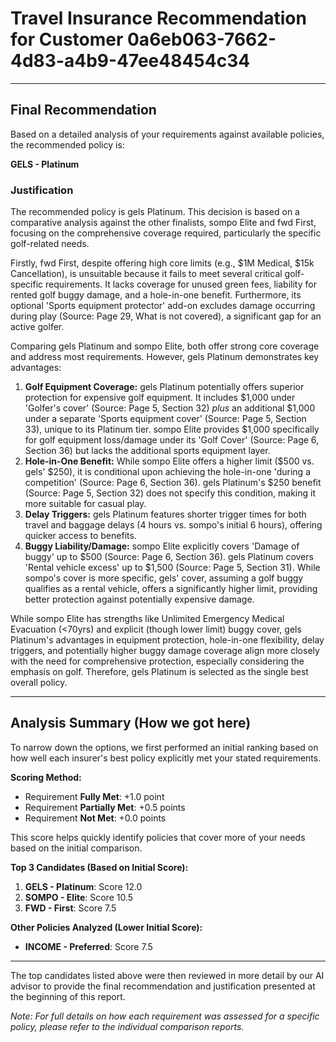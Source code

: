 # Travel Insurance Recommendation for Customer 0a6eb063-7662-4d83-a4b9-47ee48454c34

---

## Final Recommendation
Based on a detailed analysis of your requirements against available policies, the recommended policy is:

**GELS - Platinum**

### Justification
The recommended policy is gels Platinum. This decision is based on a comparative analysis against the other finalists, sompo Elite and fwd First, focusing on the comprehensive coverage required, particularly the specific golf-related needs.

Firstly, fwd First, despite offering high core limits (e.g., $1M Medical, $15k Cancellation), is unsuitable because it fails to meet several critical golf-specific requirements. It lacks coverage for unused green fees, liability for rented golf buggy damage, and a hole-in-one benefit. Furthermore, its optional 'Sports equipment protector' add-on excludes damage occurring during play (Source: Page 29, What is not covered), a significant gap for an active golfer.

Comparing gels Platinum and sompo Elite, both offer strong core coverage and address most requirements. However, gels Platinum demonstrates key advantages:

1.  **Golf Equipment Coverage:** gels Platinum potentially offers superior protection for expensive golf equipment. It includes $1,000 under 'Golfer's cover' (Source: Page 5, Section 32) *plus* an additional $1,000 under a separate 'Sports equipment cover' (Source: Page 5, Section 33), unique to its Platinum tier. sompo Elite provides $1,000 specifically for golf equipment loss/damage under its 'Golf Cover' (Source: Page 6, Section 36) but lacks the additional sports equipment layer.
2.  **Hole-in-One Benefit:** While sompo Elite offers a higher limit ($500 vs. gels' $250), it is conditional upon achieving the hole-in-one 'during a competition' (Source: Page 6, Section 36). gels Platinum's $250 benefit (Source: Page 5, Section 32) does not specify this condition, making it more suitable for casual play.
3.  **Delay Triggers:** gels Platinum features shorter trigger times for both travel and baggage delays (4 hours vs. sompo's initial 6 hours), offering quicker access to benefits.
4.  **Buggy Liability/Damage:** sompo Elite explicitly covers 'Damage of buggy' up to $500 (Source: Page 6, Section 36). gels Platinum covers 'Rental vehicle excess' up to $1,500 (Source: Page 5, Section 31). While sompo's cover is more specific, gels' cover, assuming a golf buggy qualifies as a rental vehicle, offers a significantly higher limit, providing better protection against potentially expensive damage.

While sompo Elite has strengths like Unlimited Emergency Medical Evacuation (<70yrs) and explicit (though lower limit) buggy cover, gels Platinum's advantages in equipment protection, hole-in-one flexibility, delay triggers, and potentially higher buggy damage coverage align more closely with the need for comprehensive protection, especially considering the emphasis on golf. Therefore, gels Platinum is selected as the single best overall policy.

---

## Analysis Summary (How we got here)
To narrow down the options, we first performed an initial ranking based on how well each insurer's best policy explicitly met your stated requirements.

**Scoring Method:**
- Requirement **Fully Met**: +1.0 point
- Requirement **Partially Met**: +0.5 points
- Requirement **Not Met**: +0.0 points

This score helps quickly identify policies that cover more of your needs based on the initial comparison.

**Top 3 Candidates (Based on Initial Score):**
1. **GELS - Platinum**: Score 12.0
2. **SOMPO - Elite**: Score 10.5
3. **FWD - First**: Score 7.5

**Other Policies Analyzed (Lower Initial Score):**
- **INCOME - Preferred**: Score 7.5

---

The top candidates listed above were then reviewed in more detail by our AI advisor to provide the final recommendation and justification presented at the beginning of this report.

*Note: For full details on how each requirement was assessed for a specific policy, please refer to the individual comparison reports.*